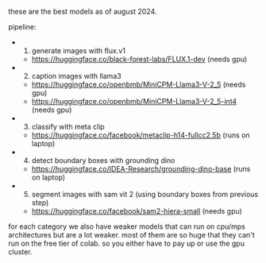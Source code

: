 these are the best models as of august 2024.

pipeline:

- 1) generate images with flux.v1

    - https://huggingface.co/black-forest-labs/FLUX.1-dev (needs gpu)

- 2) caption images with llama3

    - https://huggingface.co/openbmb/MiniCPM-Llama3-V-2_5 (needs gpu)
    - https://huggingface.co/openbmb/MiniCPM-Llama3-V-2_5-int4 (needs gpu)

- 3) classify with meta clip

    - https://huggingface.co/facebook/metaclip-h14-fullcc2.5b (runs on laptop)

- 4) detect boundary boxes with grounding dino

    - https://huggingface.co/IDEA-Research/grounding-dino-base (runs on laptop)

- 5) segment images with sam vit 2 (using boundary boxes from previous step)

    - https://huggingface.co/facebook/sam2-hiera-small (needs gpu)


for each category we also have weaker models that can run on cpu/mps architectures but are a lot weaker. most of them are so huge that they can't run on the free tier of colab. so you either have to pay up or use the gpu cluster.
